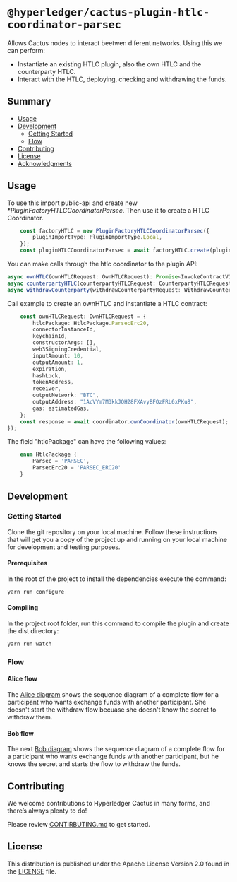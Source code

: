 # `@hyperledger/cactus-plugin-htlc-coordinator-parsec`

Allows Cactus nodes to interact beetwen diferent networks. Using this we can perform:
* Instantiate an existing HTLC plugin, also the own HTLC and the counterparty HTLC.
* Interact with the HTLC, deploying, checking and withdrawing the funds.
## Summary

  - [Usage](#usage)
  - [Development](#development)
    - [Getting Started](#getting-started)
    - [Flow](#flow)
  - [Contributing](#contributing)
  - [License](#license)
  - [Acknowledgments](#acknowledgments)

## Usage

To use this import public-api and create new **PluginFactoryHTLCCoordinatorParsec*. Then use it to create a HTLC Coordinator.
```typescript
    const factoryHTLC = new PluginFactoryHTLCCoordinatorParsec({
        pluginImportType: PluginImportType.Local,
    });
    const pluginHTLCCoordinatorParsec = await factoryHTLC.create(pluginOptions);
```
You can make calls through the htlc coordinator to the plugin API:

```typescript
async ownHTLC(ownHTLCRequest: OwnHTLCRequest): Promise<InvokeContractV1Response>; 
async counterpartyHTLC(counterpartyHTLCRequest: CounterpartyHTLCRequest): Promise<InvokeContractV1Response>;
async withdrawCounterparty(withdrawCounterpartyRequest: WithdrawCounterpartyRequest): Promise<InvokeContractV1Response>;
```

Call example to create an ownHTLC and instantiate a HTLC contract:
```typescript
    const ownHTLCRequest: OwnHTLCRequest = {
        htlcPackage: HtlcPackage.ParsecErc20,
        connectorInstanceId,
        keychainId,
        constructorArgs: [],
        web3SigningCredential,
        inputAmount: 10,
        outputAmount: 1,
        expiration,
        hashLock,
        tokenAddress,
        receiver,
        outputNetwork: "BTC",
        outputAddress: "1AcVYm7M3kkJQH28FXAvyBFQzFRL6xPKu8",
        gas: estimatedGas,
    };
    const response = await coordinator.ownCoordinator(ownHTLCRequest);
});
```
The field "htlcPackage" can have the following values:
```typescript
    enum HtlcPackage {
        Parsec = 'PARSEC',
        ParsecErc20 = 'PARSEC_ERC20'
    }
```

## Development

### Getting Started

Clone the git repository on your local machine. Follow these instructions that will get you a copy of the project up and running on
your local machine for development and testing purposes.

#### Prerequisites

In the root of the project to install the dependencies execute the command:
```sh
yarn run configure
```

#### Compiling

In the project root folder, run this command to compile the plugin and create the dist directory:
```sh
yarn run watch
```

### Flow

#### Alice flow

The [Alice diagram](docs/flow/htlc-coordinator-alice-flow.md, "Alice Flow") shows the sequence diagram of a complete flow for a participant who wants exchange funds with another participant. She doesn't start the withdraw flow becuase she doesn't know the secret to withdraw them.

#### Bob flow

The next [Bob diagram](docs/flow/htlc-coordinator-bob-flow.md, "Bob Flow") 
shows the sequence diagram of a complete flow for a participant who wants exchange funds with another participant, but he knows the secret and starts the flow to withdraw the funds.


## Contributing

We welcome contributions to Hyperledger Cactus in many forms, and there’s always plenty to do!

Please review [CONTIRBUTING.md](../../CONTRIBUTING.md) to get started.

## License

This distribution is published under the Apache License Version 2.0 found in the [LICENSE](../../LICENSE) file.

